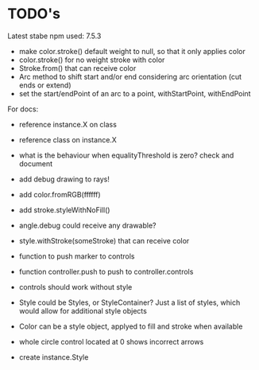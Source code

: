 TODO's
======

Latest stabe npm used: 7.5.3


+ make color.stroke() default weight to null, so that it only applies color
+ color.stroke() for no weight stroke with color
+ Stroke.from() that can receive color
+ Arc method to shift start and/or end considering arc orientation (cut ends or extend)
+ set the start/endPoint of an arc to a point, withStartPoint, withEndPoint


For docs:
+ reference instance.X on class
+ reference class on instance.X

+ what is the behaviour when equalityThreshold is zero? check and document

+ add debug drawing to rays!
+ add color.fromRGB(ffffff)
+ add stroke.styleWithNoFill()
+ angle.debug could receive any drawable?
+ style.withStroke(someStroke) that can receive color

+ function to push marker to controls
+ function controller.push to push to controller.controls
+ controls should work without style

+ Style could be Styles, or StyleContainer? Just a list of styles, which would allow for additional style objects
+ Color can be a style object, applyed to fill and stroke when available

+ whole circle control located at 0 shows incorrect arrows

+ create instance.Style

